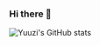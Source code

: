 ### Hi there 👋

![Yuuzi's GitHub stats](https://github-readme-stats.vercel.app/api?username=goldorange261&show_icons=true&title_color=b7e0f3&text_color=336887&icon_color=3e3b44&bg_color=c6c6c6)

<!--
**GoldOrange261/GoldOrange261** is a ✨ _special_ ✨ repository because its `README.md` (this file) appears on your GitHub profile.

Here are some ideas to get you started:

- 🔭 I’m currently working on ...
- 🌱 I’m currently learning ...
- 👯 I’m looking to collaborate on ...
- 🤔 I’m looking for help with ...
- 💬 Ask me about ...
- 📫 How to reach me: ...
- 😄 Pronouns: ...
- ⚡ Fun fact: ...
-->
